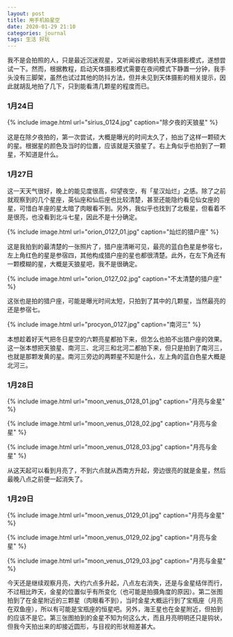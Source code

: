 ```yaml
---
layout: post
title: 用手机拍星空
date: 2020-01-29 21:10
categories: journal
tags: 生活 好玩
---
```


我不是会拍照的人，只是最近沉迷观星，又听闻谷歌相机有天体摄影模式，遂想尝试一下。然而，根据教程，启动天体摄影模式需要在夜间模式下静置一分钟，我手头没有三脚架，虽然也试过其他的防抖方法，但并未见到天体摄影的相关提示，因此就胡乱地拍了几下，只到能看清几颗星的程度而已。

### 1月24日

{% include image.html url="sirius_0124.jpg" caption="除夕夜的天狼星" %}

这是在除夕夜拍的，第一次尝试，大概是曝光的时间太久了，拍出了这样一颗硕大的星。根据星的颜色及当时的位置，应该就是天狼星了。右上角似乎也拍到了一颗星，不知道是什么。

### 1月27日

这一天天气很好，晚上的能见度很高，仰望夜空，有「星汉灿烂」之感。除了之前就观察到的几个星座，英仙座和仙后座也比较清楚，甚至还能隐约看见仙女座的星，可惜白羊座的星太暗了肉眼看不到。另外，我似乎也找到了北极星，但看着不是很亮，也没看到北斗七星，因此不是十分确定。

{% include image.html url="orion_0127_01.jpg" caption="灿烂的猎户座" %}

这是我拍到的最清楚的一张照片了，猎户座清晰可见，最亮的蓝白色星是参宿七，左上角红色的星是参宿四，其他构成猎户座的星也都很清楚。此外，在左下角还有一颗模糊的星，大概是天狼星吧，我不是很确定。

{% include image.html url="orion_0127_02.jpg" caption="不太清楚的猎户座" %}

这张也是拍的猎户座，可能是曝光时间太短，只拍到了其中的几颗星，当然最亮的还是参宿七。

{% include image.html url="procyon_0127.jpg" caption="南河三" %}

本想趁着好天气把冬日星空的六颗亮星都拍下来，但怎么也拍不出猎户座的效果。这一张本想把天狼星、南河三、北河三和北河二都拍下来，但只是拍到了南河三，也就是那颗发黄的星。南河三旁边的两颗星不知是什么，左上角的蓝白色星大概是北河三。

### 1月28日

{% include image.html url="moon_venus_0128_01.jpg" caption="月亮与金星" %}

{% include image.html url="moon_venus_0128_02.jpg" caption="月亮与金星" %}

{% include image.html url="moon_venus_0128_03.jpg" caption="月亮与金星" %}

从这天起可以看到月亮了，不到六点就从西南方升起，旁边很亮的就是金星，然后最晚八点之前便一起消失了。

### 1月29日

{% include image.html url="moon_venus_0129_01.jpg" caption="月亮与金星" %}

{% include image.html url="moon_venus_0129_02.jpg" caption="月亮与金星" %}

{% include image.html url="moon_venus_0129_03.jpg" caption="月亮与金星" %}

今天还是继续观察月亮，大约六点多升起，八点左右消失，还是与金星结伴而行，不过相比昨天，金星的位置似乎有所变化（也可能是拍摄角度的原因）。第二张图拍到了在金星附近的三颗星（肉眼看不到），当时金星大概运行到了宝瓶座（月亮在双鱼座），所以有可能是宝瓶座的恒星吧。另外，海王星也在金星附近，但拍到的应该不是它。第三张图拍到的金星不知为何这么大，而且月亮明明还只是钩状，但我今天拍出来的却接近圆形，与目视的形状相差甚大。



